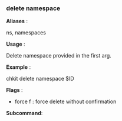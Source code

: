 
### delete namespace

**Aliases**   :

ns, namespaces

**Usage**     :

Delete namespace provided in the first arg.

**Example**   :

chkit delete namespace $ID

**Flags**     :

  + force f : force delete without confirmation
  

**Subcommand**:

  

